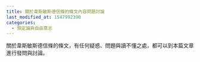 ```yaml
---
title: 關於韋斯敏斯德信條的條文內容問題討論
last_modified_at: 1547992390
categories:
  - 預定論與自由意志
---
```


關於韋斯敏斯德信條的條文，有任何疑惑、問題與讀不懂之處，都可以到本篇文章進行發問與討論。<!--more-->
